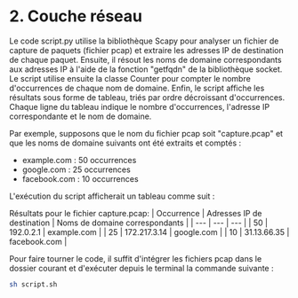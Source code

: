 # 2. Couche réseau

Le code script.py utilise la bibliothèque Scapy pour analyser un fichier de capture de paquets (fichier pcap) et extraire les adresses IP de destination de chaque paquet. Ensuite, il résout les noms de domaine correspondants aux adresses IP à l'aide de la fonction "getfqdn" de la bibliothèque socket. Le script utilise ensuite la classe Counter pour compter le nombre d'occurrences de chaque nom de domaine. Enfin, le script affiche les résultats sous forme de tableau, triés par ordre décroissant d'occurrences. Chaque ligne du tableau indique le nombre d'occurrences, l'adresse IP correspondante et le nom de domaine.

Par exemple, supposons que le nom du fichier pcap soit "capture.pcap" et que les noms de domaine suivants ont été extraits et comptés :

- example.com : 50 occurrences
- google.com : 25 occurrences
- facebook.com : 10 occurrences

L'exécution du script afficherait un tableau comme suit :

Résultats pour le fichier capture.pcap:
| Occurrence | Adresses IP de destination | Noms de domaine correspondants |
| --- | --- | --- |
| 50 | 192.0.2.1 | example.com |
| 25 | 172.217.3.14 | google.com |
| 10 | 31.13.66.35 | facebook.com |


Pour faire tourner le code, il suffit d'intégrer les fichiers pcap dans le dossier courant et d'exécuter depuis le terminal la commande suivante :  
```bash
sh script.sh
```
